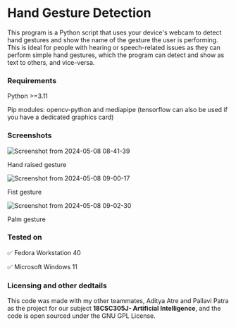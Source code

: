 # Hand Gesture Detection
This program is a Python script that uses your device's webcam to detect hand gestures and show the name of the gesture the user is performing. This is ideal for people with hearing or speech-related issues as they can perform simple hand gestures, which the program can detect and show as text to others, and vice-versa.

### Requirements
Python >=3.11

Pip modules: opencv-python and mediapipe (tensorflow can also be used if you have a dedicated graphics card)

### Screenshots
![Screenshot from 2024-05-08 08-41-39](https://github.com/sid3425/Hand-Gesture-Detection/assets/91660696/2f1df036-23e9-47ea-a2d5-3080983bacc1)

Hand raised gesture

![Screenshot from 2024-05-08 09-00-17](https://github.com/sid3425/Hand-Gesture-Detection/assets/91660696/8898cd97-deb5-4c88-b7e4-28391c49fd78)

Fist gesture

![Screenshot from 2024-05-08 09-02-30](https://github.com/sid3425/Hand-Gesture-Detection/assets/91660696/8d40ea0e-e9c5-418e-91c6-5c509ba82a43)

Palm gesture

### Tested on
✅ Fedora Workstation 40

✅ Microsoft Windows 11

### Licensing and other dedtails
This code was made with my other teammates, Aditya Atre and Pallavi Patra as the project for our subject __18CSC305J- Artificial Intelligence__, and the code is open sourced under the GNU GPL License.
